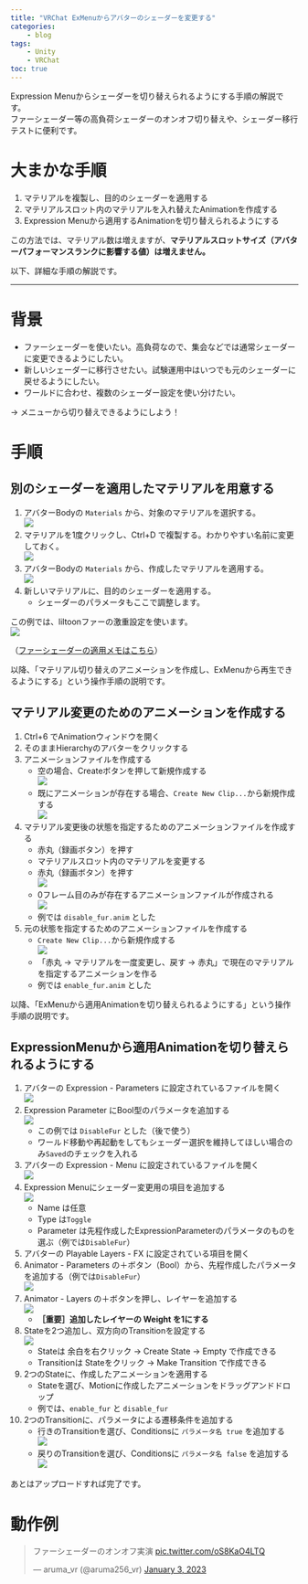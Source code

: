 ```yaml
---
title: "VRChat ExMenuからアバターのシェーダーを変更する"
categories:
    - blog
tags:
    - Unity
    - VRChat
toc: true
---
```


Expression Menuからシェーダーを切り替えられるようにする手順の解説です。  
ファーシェーダー等の高負荷シェーダーのオンオフ切り替えや、シェーダー移行テストに便利です。

# 大まかな手順

1. マテリアルを複製し、目的のシェーダーを適用する
1. マテリアルスロット内のマテリアルを入れ替えたAnimationを作成する
1. Expression Menuから適用するAnimationを切り替えられるようにする

この方法では、マテリアル数は増えますが、**マテリアルスロットサイズ（アバターパフォーマンスランクに影響する値）は増えません。**

以下、詳細な手順の解説です。

---

# 背景

* ファーシェーダーを使いたい。高負荷なので、集会などでは通常シェーダーに変更できるようにしたい。
* 新しいシェーダーに移行させたい。試験運用中はいつでも元のシェーダーに戻せるようにしたい。
* ワールドに合わせ、複数のシェーダー設定を使い分けたい。

→ メニューから切り替えできるようにしよう！

# 手順

## 別のシェーダーを適用したマテリアルを用意する

1. アバターBodyの `Materials` から、対象のマテリアルを選択する。  
![](/assets/2023/2023-01-03-vrchat-switch-shader-from-exmenu/select_material.png)
1. マテリアルを1度クリックし、Ctrl+D で複製する。わかりやすい名前に変更しておく。  
![](/assets/2023/2023-01-03-vrchat-switch-shader-from-exmenu/duplicate_material.png)
1. アバターBodyの `Materials` から、作成したマテリアルを適用する。  
![](/assets/2023/2023-01-03-vrchat-switch-shader-from-exmenu/apply_new_material.png)
1. 新しいマテリアルに、目的のシェーダーを適用する。
    * シェーダーのパラメータもここで調整します。

この例では、liltoonファーの激重設定を使います。  
![](/assets/2023/2023-01-03-vrchat-switch-shader-from-exmenu/fur_shader.jpg)

（[ファーシェーダーの適用メモはこちら](/blog/2022/11/02/liltoon-fur.html)）

以降、「マテリアル切り替えのアニメーションを作成し、ExMenuから再生できるようにする」という操作手順の説明です。

## マテリアル変更のためのアニメーションを作成する

1. Ctrl+6 でAnimationウィンドウを開く
1. そのままHierarchyのアバターをクリックする
1. アニメーションファイルを作成する
    * 空の場合、Createボタンを押して新規作成する  
    ![](/assets/2023/2023-01-03-vrchat-switch-shader-from-exmenu/create_animation_file.png)
    * 既にアニメーションが存在する場合、`Create New Clip...`から新規作成する  
    ![](/assets/2023/2023-01-03-vrchat-switch-shader-from-exmenu/create_revert_animation.png)
1. マテリアル変更後の状態を指定するためのアニメーションファイルを作成する
    * 赤丸（録画ボタン）を押す
    * マテリアルスロット内のマテリアルを変更する
    * 赤丸（録画ボタン）を押す  
    ![](/assets/2023/2023-01-03-vrchat-switch-shader-from-exmenu/record_animation.png)
    * 0フレーム目のみが存在するアニメーションファイルが作成される  
    ![](/assets/2023/2023-01-03-vrchat-switch-shader-from-exmenu/animation_created.png)
    * 例では `disable_fur.anim` とした
1. 元の状態を指定するためのアニメーションファイルを作成する
    * `Create New Clip...`から新規作成する  
    ![](/assets/2023/2023-01-03-vrchat-switch-shader-from-exmenu/create_revert_animation.png)
    * 「赤丸 → マテリアルを一度変更し、戻す → 赤丸」で現在のマテリアルを指定するアニメーションを作る
    * 例では `enable_fur.anim` とした

以降、「ExMenuから適用Animationを切り替えられるようにする」という操作手順の説明です。

## ExpressionMenuから適用Animationを切り替えられるようにする

1. アバターの Expression - Parameters に設定されているファイルを開く  
![](/assets/2023/2023-01-03-vrchat-switch-shader-from-exmenu/avatar_expressions.png)
1. Expression Parameter にBool型のパラメータを追加する  
![](/assets/2023/2023-01-03-vrchat-switch-shader-from-exmenu/add_param.png)
    * この例では `DisableFur` とした（後で使う）
    * ワールド移動や再起動をしてもシェーダー選択を維持してほしい場合のみ`Saved`のチェックを入れる
1. アバターの Expression - Menu に設定されているファイルを開く  
![](/assets/2023/2023-01-03-vrchat-switch-shader-from-exmenu/avatar_expressions.png)
1. Expression Menuにシェーダー変更用の項目を追加する  
![](/assets/2023/2023-01-03-vrchat-switch-shader-from-exmenu/exmenu.png)
    * Name は任意
    * Type は`Toggle`
    * Parameter は先程作成したExpressionParameterのパラメータのものを選ぶ（例では`DisableFur`）
1. アバターの Playable Layers - FX に設定されている項目を開く
1. Animator - Parameters の＋ボタン（Bool）から、先程作成したパラメータを追加する（例では`DisableFur`）  
![](/assets/2023/2023-01-03-vrchat-switch-shader-from-exmenu/fx_parameter.png)
1. Animator - Layers の＋ボタンを押し、レイヤーを追加する  
![](/assets/2023/2023-01-03-vrchat-switch-shader-from-exmenu/create_layer.png)
    * **［重要］追加したレイヤーの Weight を1にする**
1. Stateを2つ追加し、双方向のTransitionを設定する  
![](/assets/2023/2023-01-03-vrchat-switch-shader-from-exmenu/states.png)
    * Stateは 余白を右クリック → Create State → Empty で作成できる
    * Transitionは Stateをクリック → Make Transition で作成できる
1. 2つのStateに、作成したアニメーションを適用する
    * Stateを選び、Motionに作成したアニメーションをドラッグアンドドロップ
    * 例では、`enable_fur` と `disable_fur`
1. 2つのTransitionに、パラメータによる遷移条件を追加する
    * 行きのTransitionを選び、Conditionsに `パラメータ名 true` を追加する  
    ![](/assets/2023/2023-01-03-vrchat-switch-shader-from-exmenu/conditions.png)
    * 戻りのTransitionを選び、Conditionsに `パラメータ名 false` を追加する  
    ![](/assets/2023/2023-01-03-vrchat-switch-shader-from-exmenu/conditions_2.png)

あとはアップロードすれば完了です。

# 動作例

<blockquote class="twitter-tweet"><p lang="ja" dir="ltr">ファーシェーダーのオンオフ実演 <a href="https://t.co/oS8KaO4LTQ">pic.twitter.com/oS8KaO4LTQ</a></p>&mdash; aruma_vr (@aruma256_vr) <a href="https://twitter.com/aruma256_vr/status/1610114048783450112?ref_src=twsrc%5Etfw">January 3, 2023</a></blockquote> <script async src="https://platform.twitter.com/widgets.js" charset="utf-8"></script>
